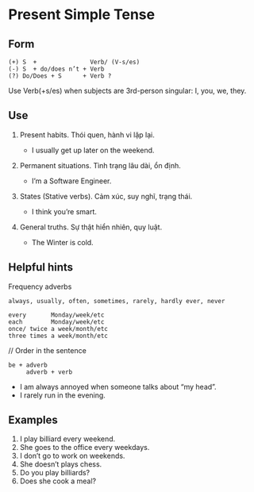 # Present Simple Tense

## Form

```text
(+) S  +               Verb/ (V-s/es)
(-) S  + do/does n’t + Verb
(?) Do/Does + S      + Verb ?
```

Use Verb(+s/es) when subjects are 3rd-person singular: I, you, we, they.

## Use

1. Present habits. Thói quen, hành vi lặp lại.
    - I usually get up later on the weekend.

2. Permanent situations. Tình trạng lâu dài, ổn định.
    - I’m a Software Engineer.

3. States (Stative verbs). Cảm xúc, suy nghĩ, trạng thái.
    - I think you’re smart.

4. General truths. Sự thật hiển nhiên, quy luật.
    - The Winter is cold.

## Helpful hints

Frequency adverbs

```text
always, usually, often, sometimes, rarely, hardly ever, never

every       Monday/week/etc
each        Monday/week/etc
once/ twice a week/month/etc
three times a week/month/etc
```

// Order in the sentence

```text
be + adverb
     adverb + verb
```

- I am always annoyed when someone talks about “my head”.
- I rarely run in the evening.

## Examples

1. I play billiard every weekend.
2. She goes to the office every weekdays.
3. I don’t go to work on weekends.
4. She doesn’t plays chess.
5. Do you play billiards?
6. Does she cook a meal?
